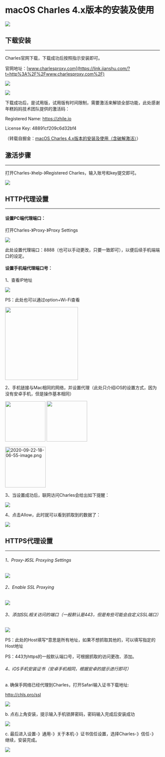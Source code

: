 # macOS Charles 4.x版本的安装及使用

![](./images/2020-09-22-17-31-41-image.png)

## 下载安装

----------

Charles官网下载，下载成功后按照指示安装即可。

官网地址：[www.charlesproxy.com](https://link.jianshu.com/?t=http%3A%2F%2Fwww.charlesproxy.com%2F)

![](./images/2020-09-22-17-35-21-image.png)

![](./images/2020-09-22-17-37-44-image.png)

下载成功后，是试用版，试用版有时间限制，需要激活来解锁全部功能，此处感谢年糕妈妈技术团队提供的激活码：

Registered Name: https://zhile.io

License Key: 48891cf209c6d32bf4

（转载自掘金：[macOS Charles 4.x版本的安装及使用（含破解激活）](https://juejin.im/post/6844903733478817800)）

## 激活步骤

---

打开Charles-》help-》Registered Charles，输入账号和key提交即可。

![](./images/2020-09-22-17-42-18-image.png)

## HTTP代理设置

---

#### 设置PC端代理端口：

打开Charles-》Proxy-》Proxy Settings

![](./images/2020-09-22-17-55-13-image.png)

此处设置代理端口：8888（也可以手动更改，只要一致即可），以便后续手机端端口的设定。

#### 设置手机端代理端口号：

1、查看IP地址

![](./images/2020-09-22-17-59-56-image.png)

PS：此处也可以通过option+Wi-Fi查看

<img title="" src="./images/2020-09-22-18-01-23-image.png" alt="" width="237">

2、手机链接与Mac相同的网络，并设置代理（此处只介绍iOS的设置方式，因为没有安卓手机，但是操作基本相同）

<img title="" src="./images/2020-09-22-18-06-19-image.png" alt="" width="131">   <img title="" src="./images/2020-09-22-18-06-38-image.png" alt="" width="132">   

<img title="" src="file:///Users/bookask/Workspace/markdown/macOS%20Charles安装及使用/images/2020-09-22-18-06-55-image.png" alt="2020-09-22-18-06-55-image.png" width="132" data-align="inline">

3、当设置成功后，联网访问Charles会给出如下提醒：

![](./images/2020-09-22-18-06-02-image.png)

4、点击Allow，此时就可以看到抓取到的数据了：

![](./images/2020-09-22-18-07-44-image.png)

## HTTPS代理设置

---

###### 1、Proxy-》SSL Proxying Settings

![](./images/2020-09-22-18-11-46-image.png)

###### 2、Enable SSL Proxying

![](./images/2020-09-22-18-12-28-image.png)

###### 3、添加SSL相关访问的端口（一般默认是443，但是有些可能会自定义SSL端口）

![](./images/2020-09-22-18-13-25-image.png)

PS：此处的Host填写*意思是所有地址，如果不想抓取其他的，可以填写指定的Host地址

PS：443为https的一般默认端口号，可根据抓取的访问更改、添加。

###### 4、iOS手机安装证书（安卓手机相同，根据安卓的提示进行即可）

a. 确保手网络已经代理到Charles，打开Safari输入证书下载地址:

http://chls.pro/ssl

![](./images/2020-09-22-18-19-17-image.png)

b. 点右上角安装，提示输入手机锁屏密码，密码输入完成后安装成功

![](./images/2020-09-22-18-19-48-image.png)

c. 最后进入设置-》通用-》关于本机-》证书信任设置，选择Charles-》信任-》继续，安装完成。

![](./images/2020-09-22-18-20-51-image.png)
